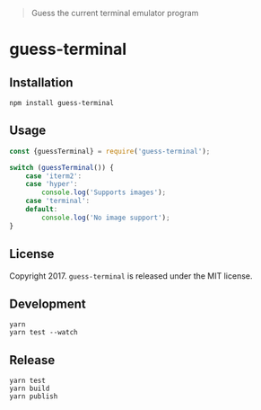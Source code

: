 > Guess the current terminal emulator program

# guess-terminal

## Installation

```
npm install guess-terminal
```

## Usage 

```js
const {guessTerminal} = require('guess-terminal');

switch (guessTerminal()) {
    case 'iterm2':
    case 'hyper':
        console.log('Supports images');
    case 'terminal':
    default:
        console.log('No image support');
}
```

## License 

Copyright 2017. `guess-terminal` is released under the MIT license.

## Development

```
yarn
yarn test --watch
```

## Release

```
yarn test
yarn build
yarn publish
```